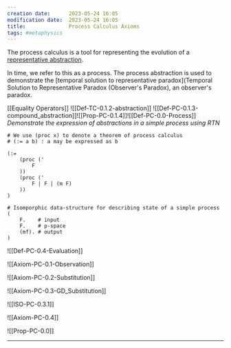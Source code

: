 ```yaml
---
creation date:		2023-05-24 16:05
modification date:	2023-05-24 16:05
title: 				Process Calculus Axioms
tags: #metaphysics
---
```


The process calculus is a tool for representing the evolution of a [representative abstraction](Def-TC-0.0-representative_abstraction).

In time, we refer to this as a process. The process abstraction is used to demonstrate the [temporal solution to representative paradox](Temporal Solution to Representative Paradox (Observer's Paradox), an observer's paradox.

[[Equality Operators]]
![[Def-TC-0.1.2-abstraction]]
![[Def-PC-0.1.3-compound_abstraction]]![[Prop-PC-0.1.4]]![[Def-PC-0.0-Process]]
*Demonstrate the expression of abstractions in a simple process using RTN*
```
# We use (proc x) to denote a theorem of process calculus
# (:= a b) : a may be expressed as b

(:=
	(proc (' 
		F
	))
	(proc (' 
		F | F | (m F)
	))
)

# Isomporphic data-structure for describing state of a simple process
(
	F.    # input
	F.    # p-space
	(mf). # output
)
```

![[Def-PC-0.4-Evaluation]]

![[Axiom-PC-0.1-Observation]]

![[Axiom-PC-0.2-Substitution]]

![[Axiom-PC-0.3-GD_Substitution]]

![[ISO-PC-0.3.1]]

![[Axiom-PC-0.4]]

![[Prop-PC-0.0]]

---
[^1]:: [[Tasks Related to the development of the Process Calculus]]
[^2]:: [[Notes Related to the development of the Process Calculus]] 
[^4]: [[Tasks related to computational metaphysics]]
[^3]: [[Notes related to computational metaphysics]]
[^4]:: [[Reductive Examples]]